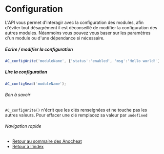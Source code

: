 # Configuration
L'API vous permet d'interagir avec la configuration des modules, afin d'éviter tout désagrément il est déconseillé de modifier la 
configuration des autres modules. Néanmoins vous pouvez vous baser sur les paramètres d'un module ou d'une dépendance si nécessaire.

##### Ecrire / modifier la configuration
```Javascript
AC_configWrite('moduleName', {'status':'enabled', 'msg':'Hello world!'});
```

##### Lire la configuration
```Javascript
AC_configRead('moduleName');
```

###### Bon à savoir
`AC_configWrite()` n'écrit que les clés renseignées et ne touche pas les autres valeurs. Pour effacer une clé remplacez sa valeur par `undefined`

###### Navigation rapide
* [Retour au sommaire des Anocheat](./readme.md)
* [Retour à l'index]('../readme.md)